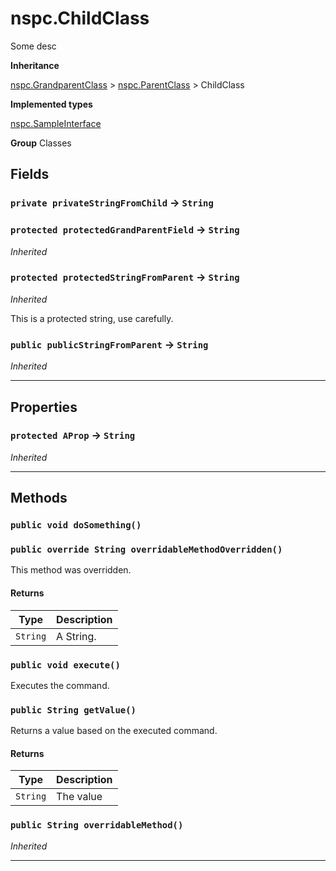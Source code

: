 # nspc.ChildClass

Some desc


**Inheritance**

[nspc.GrandparentClass](types/Misc-Group/nspc.GrandparentClass.md)
 &gt; 
[nspc.ParentClass](types/Misc-Group/nspc.ParentClass.md)
 &gt; 
ChildClass


**Implemented types**

[nspc.SampleInterface](types/Sample-Interfaces/nspc.SampleInterface.md)


**Group** Classes

## Fields

### `private privateStringFromChild` → `String`


### `protected protectedGrandParentField` → `String`

*Inherited*

### `protected protectedStringFromParent` → `String`

*Inherited*

This is a protected string, use carefully.

### `public publicStringFromParent` → `String`

*Inherited*

---
## Properties

### `protected AProp` → `String`

*Inherited*

---
## Methods
### `public void doSomething()`
### `public override String overridableMethodOverridden()`

This method was overridden.

#### Returns

|Type|Description|
|---|---|
|`String`|A String.|

### `public void execute()`

Executes the command.

### `public String getValue()`

Returns a value based on the executed command.

#### Returns

|Type|Description|
|---|---|
|`String`|The value|

### `public String overridableMethod()`

*Inherited*

---
